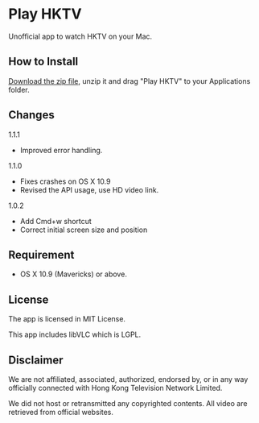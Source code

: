 Play HKTV
=========

Unofficial app to watch HKTV on your Mac.

How to Install
--------------

[Download the zip file](https://www.dropbox.com/s/j5uffv7m8uq8a74/Play%20HKTV_1.1.0.zip?dl=0?dl=1), unzip it and drag "Play HKTV" to your Applications folder. 

Changes
-------

1.1.1

- Improved error handling.

1.1.0

- Fixes crashes on OS X 10.9
- Revised the API usage, use HD video link.

1.0.2

- Add Cmd+w shortcut
- Correct initial screen size and position

Requirement
-----------

- OS X 10.9 (Mavericks) or above.

License
-------

The app is licensed in MIT License. 

This app includes libVLC which is LGPL.

Disclaimer
----------

We are not affiliated, associated, authorized, endorsed by, or in any way officially connected with Hong Kong Television Network Limited.

We did not host or retransmitted any copyrighted contents. All video are retrieved from official websites.
